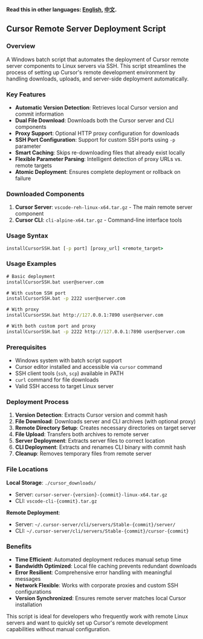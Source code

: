 **Read this in other languages: [English](README.md), [中文](README_zh.md).**

## Cursor Remote Server Deployment Script

### Overview
A Windows batch script that automates the deployment of Cursor remote server components to Linux servers via SSH. This script streamlines the process of setting up Cursor's remote development environment by handling downloads, uploads, and server-side deployment automatically.

### Key Features
- **Automatic Version Detection**: Retrieves local Cursor version and commit information
- **Dual File Download**: Downloads both the Cursor server and CLI components
- **Proxy Support**: Optional HTTP proxy configuration for downloads
- **SSH Port Configuration**: Support for custom SSH ports using `-p` parameter
- **Smart Caching**: Skips re-downloading files that already exist locally
- **Flexible Parameter Parsing**: Intelligent detection of proxy URLs vs. remote targets
- **Atomic Deployment**: Ensures complete deployment or rollback on failure

### Downloaded Components
1. **Cursor Server**: `vscode-reh-linux-x64.tar.gz` - The main remote server component
2. **Cursor CLI**: `cli-alpine-x64.tar.gz` - Command-line interface tools

### Usage Syntax
```cmd
installCursorSSH.bat [-p port] [proxy_url] <remote_target>
```

### Usage Examples
```cmd
# Basic deployment
installCursorSSH.bat user@server.com

# With custom SSH port
installCursorSSH.bat -p 2222 user@server.com

# With proxy
installCursorSSH.bat http://127.0.0.1:7890 user@server.com

# With both custom port and proxy
installCursorSSH.bat -p 2222 http://127.0.0.1:7890 user@server.com
```

### Prerequisites
- Windows system with batch script support
- Cursor editor installed and accessible via `cursor` command
- SSH client tools (`ssh`, `scp`) available in PATH
- `curl` command for file downloads
- Valid SSH access to target Linux server

### Deployment Process
1. **Version Detection**: Extracts Cursor version and commit hash
2. **File Download**: Downloads server and CLI archives (with optional proxy)
3. **Remote Directory Setup**: Creates necessary directories on target server
4. **File Upload**: Transfers both archives to remote server
5. **Server Deployment**: Extracts server files to correct location
6. **CLI Deployment**: Extracts and renames CLI binary with commit hash
7. **Cleanup**: Removes temporary files from remote server

### File Locations
**Local Storage**: `./cursor_downloads/`
- Server: `cursor-server-{version}-{commit}-linux-x64.tar.gz`
- CLI: `vscode-cli-{commit}.tar.gz`

**Remote Deployment**:
- Server: `~/.cursor-server/cli/servers/Stable-{commit}/server/`
- CLI: `~/.cursor-server/cli/servers/Stable-{commit}/cursor-{commit}`

### Benefits
- **Time Efficient**: Automated deployment reduces manual setup time
- **Bandwidth Optimized**: Local file caching prevents redundant downloads
- **Error Resilient**: Comprehensive error handling with meaningful messages
- **Network Flexible**: Works with corporate proxies and custom SSH configurations
- **Version Synchronized**: Ensures remote server matches local Cursor installation

This script is ideal for developers who frequently work with remote Linux servers and want to quickly set up Cursor's remote development capabilities without manual configuration.

